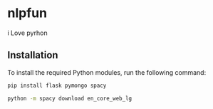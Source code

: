 # nlpfun

i Love pyrhon

## Installation

To install the required Python modules, run the following command:

```bash
pip install flask pymongo spacy

python -m spacy download en_core_web_lg
```


